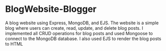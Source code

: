 # BlogWebsite-Blogger
A blog website using Express, MongoDB, and EJS. The website is a simple blog where users can create, read, update, and delete blog posts. I implemented all CRUD operations for blog posts and used Mongoose to connect to the MongoDB database. I also used EJS to render the blog posts to HTML
